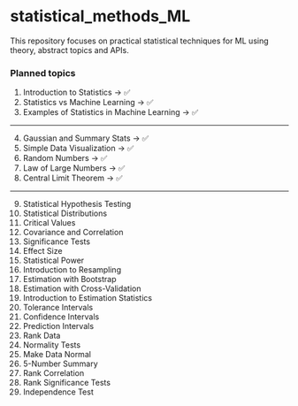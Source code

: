 # statistical_methods_ML
This repository focuses on practical statistical techniques for ML using theory, abstract topics and APIs.

### Planned topics

1. Introduction to Statistics -> ✅
2. Statistics vs Machine Learning -> ✅
3. Examples of Statistics in Machine Learning -> ✅
  ---------------------------------------------------
4. Gaussian and Summary Stats -> ✅
5. Simple Data Visualization -> ✅
6. Random Numbers -> ✅
7. Law of Large Numbers -> ✅
8. Central Limit Theorem -> ✅
  ---------------------------------------------------
9. Statistical Hypothesis Testing
10. Statistical Distributions
11. Critical Values
12. Covariance and Correlation
13. Significance Tests
14. Effect Size
15. Statistical Power
16. Introduction to Resampling
17. Estimation with Bootstrap
18. Estimation with Cross-Validation
19. Introduction to Estimation Statistics
20. Tolerance Intervals
21. Confidence Intervals
22. Prediction Intervals
23. Rank Data
24. Normality Tests
25. Make Data Normal
26. 5-Number Summary
27. Rank Correlation
28. Rank Significance Tests
29. Independence Test


